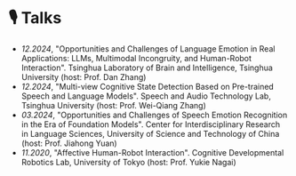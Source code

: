 # 🎙 Talks
- *12.2024*, "Opportunities and Challenges of Language Emotion in Real Applications: LLMs, Multimodal Incongruity, and Human-Robot Interaction". Tsinghua Laboratory of Brain and Intelligence, Tsinghua University (host: Prof. Dan Zhang)
- *12.2024*, "Multi-view Cognitive State Detection Based on Pre-trained Speech and Language Models". Speech and Audio Technology Lab, Tsinghua University (host: Prof. Wei-Qiang Zhang)
- *03.2024*, "Opportunities and Challenges of Speech Emotion Recognition in the Era of Foundation Models". Center for Interdisciplinary Research in Language Sciences, University of Science and Technology of China (host: Prof. Jiahong Yuan)
- *11.2020*, "Affective Human-Robot Interaction". Cognitive Developmental Robotics Lab, University of Tokyo (host: Prof. Yukie Nagai)
